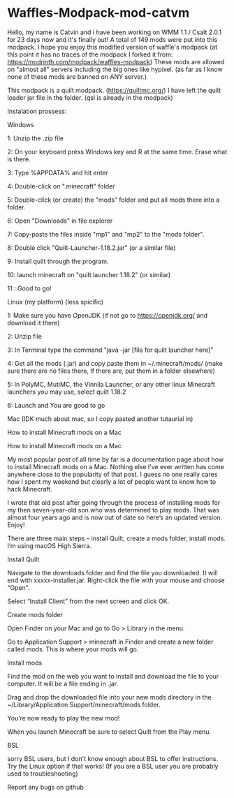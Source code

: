 # Waffles-Modpack-mod-catvm


Hello, my name is Catvin and i have been working on WMM 1.1 / Csalt 2.0.1 for 23 days now and it's finally out!
A total of 149 mods were put into this modpack.
I hope you enjoy this modified version of waffle's modpack (at this point it has no traces of the modpack I forked it from: https://modrinth.com/modpack/waffles-modpack)
These mods are allowed on "almost all" servers including the big ones like hypixel. (as far as I know none of these mods are banned on ANY server.)

This modpack is a quilt modpack. (https://quiltmc.org/) I have left the quilt loader jar file in the folder. (qsl is already in the modpack)

Instalation prossess:

Windows

1: Unzip the .zip file

2: On your keyboard press Windows key and R at the same time. Erase what is there.

3: Type %APPDATA% and hit enter

4: Double-click on ".minecraft" folder

5: Double-click (or create) the "mods" folder and put all mods there into a folder.

6: Open "Downloads" in file explorer

7: Copy-paste the files inside "mp1" and "mp2" to the "mods folder".

8: Double click "Quilt-Launcher-1.18.2.jar" (or a similar file)

9: Install quilt through the program.

10: launch minecraft on "quilt launcher 1.18.2" (or similar)

11 : Good to go!


Linux (my platform) (less spicific)

1: Make sure you have OpenJDK (if not go to https://openjdk.org/ and download it there)

2: Unzip file

3: In Terminal type the command "java -jar [file for quilt launcher here]"

4: Get all the mods (.jar) and copy paste them in ~/.minecraft/mods/ (make sure there are no files there, If there are, put them in a folder elsewhere)

5: In PolyMC, MutiMC, the Vinnila Launcher, or any other linux Minecraft launchers you may use, select quilt 1.18.2

6: Launch and You are good to go


Mac (IDK much about mac, so I copy pasted another tutaurial in)

How to install Minecraft mods on a Mac

How to install Minecraft mods on a Mac

My most popular post of all time by far is a documentation page about how to install Minecraft mods on a Mac. Nothing else I’ve ever written has come anywhere close to the popularity of that post. I guess no one really cares how I spent my weekend but clearly a lot of people want to know how to hack Minecraft.

I wrote that old post after going through the process of installing mods for my then seven-year-old son who was determined to play mods. That was almost four years ago and is now out of date so here’s an updated version. Enjoy!

There are three main steps – install Quilt, create a mods folder, install mods. I’m using macOS High Sierra.

Install Quilt

Navigate to the downloads folder and find the file you downloaded. It will end with xxxxx-installer.jar. Right-click the file with your mouse and choose “Open”.

Select “Install Client” from the next screen and click OK.

Create mods folder

Open Finder on your Mac and go to Go > Library in the menu.

Go to Application Support > minecraft in Finder and create a new folder called mods. This is where your mods will go.

Install mods

Find the mod on the web you want to install and download the file to your computer. It will be a file ending in .jar.

Drag and drop the downloaded file into your new mods directory in the ~/Library/Application Support/minecraft/mods folder.

You’re now ready to play the new mod!

When you launch Minecraft be sure to select Quilt from the Play menu.



BSL

sorry BSL users, but I don't know enough about BSL to offer instructions. Try the Linux option if that works! (If you are a BSL user you are probably used to troubleshooting)



Report any bugs on github
